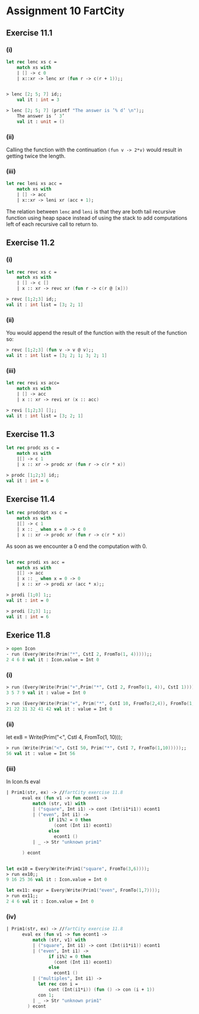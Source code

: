 # Assignment 10 FartCity

## Exercise 11.1

### (i)

```fsharp
let rec lenc xs c =
    match xs with
    | [] -> c 0
    | x::xr -> lenc xr (fun r -> c(r + 1));;


> lenc [2; 5; 7] id;;
    val it : int = 3

> lenc [2; 5; 7] (printf "The answer is ’% d’ \n");;
    The answer is ’ 3’
    val it : unit = ()
```

### (ii)

Calling the function with the continuation `(fun v -> 2*v)`
would result in getting twice the length.

### (iii)

```fsharp
let rec leni xs acc =
    match xs with
    | [] -> acc
    | x::xr -> leni xr (acc + 1);
```

The relation between `lenc` and `leni` is that they are both tail recursive function using heap space instead of using the stack to add computations left of each recursive call to return to.

## Exercise 11.2

### (i)

```fsharp
let rec revc xs c =
    match xs with
    | [] -> c []
    | x :: xr -> revc xr (fun r -> c(r @ [x]))

> revc [1;2;3] id;;
val it : int list = [3; 2; 1]
```

### (ii)

You would append the result of the function with the result of the function so:

```fsharp
> revc [1;2;3] (fun v -> v @ v);;
val it : int list = [3; 2; 1; 3; 2; 1]
```

### (iii)

```fsharp
let rec revi xs acc=
    match xs with
    | [] -> acc
    | x :: xr -> revi xr (x :: acc)

> revi [1;2;3] [];;
val it : int list = [3; 2; 1]

```

## Exercise 11.3

```fsharp
let rec prodc xs c =
    match xs with
    |[] -> c 1
    | x :: xr -> prodc xr (fun r -> c(r * x))

> prodc [1;2;3] id;;
val it : int = 6

```

## Exercise 11.4

```fsharp
let rec prodcOpt xs c =
    match xs with
    |[] -> c 1
    | x :: _ when x = 0 -> c 0
    | x :: xr -> prodc xr (fun r -> c(r * x))
```

As soon as we encounter a 0 end the computation with 0.

```fsharp

let rec prodi xs acc =
    match xs with
    |[] -> acc
    | x :: _ when x = 0 -> 0
    | x :: xr -> prodi xr (acc * x);;

> prodi [1;0] 1;;
val it : int = 0

> prodi [2;3] 1;;
val it : int = 6

```

## Exerice 11.8

```fsharp
> open Icon
- run (Every(Write(Prim("*", CstI 2, FromTo(1, 4)))));;
2 4 6 8 val it : Icon.value = Int 0

```

### (i)

```fsharp
> run (Every(Write(Prim("+",Prim("*", CstI 2, FromTo(1, 4)), CstI 1))));;
3 5 7 9 val it : value = Int 0

> run (Every(Write(Prim("+", Prim("*", CstI 10, FromTo(2,4)), FromTo(1,2)))));;
21 22 31 32 41 42 val it : value = Int 0
```

### (ii)

let ex8 = Write(Prim("<", CstI 4, FromTo(1, 10)));

```fsharp
> run (Write(Prim("<", CstI 50, Prim("*", CstI 7, FromTo(1,10)))));;
56 val it : value = Int 56

```

### (iii)

In Icon.fs eval

```fsharp
| Prim1(str, ex) -> //fartCity exercise 11.8
      eval ex (fun v1 -> fun econt1 ->
          match (str, v1) with
          | ("square", Int i1) -> cont (Int(i1*i1)) econt1
          | ("even", Int i1) ->
                if i1%2 = 0 then
                  (cont (Int i1) econt1)
                else
                  econt1 ()
          | _ -> Str "unknown prim1"

      ) econt


let ex10 = Every(Write(Prim1("square", FromTo(3,6))));
> run ex10;;
9 16 25 36 val it : Icon.value = Int 0

let ex11: expr = Every(Write(Prim1("even", FromTo(1,7))));
> run ex11;;
2 4 6 val it : Icon.value = Int 0

```

### (iv)

```fsharp
| Prim1(str, ex) -> //fartCity exercise 11.8
      eval ex (fun v1 -> fun econt1 ->
          match (str, v1) with
          | ("square", Int i1) -> cont (Int(i1*i1)) econt1
          | ("even", Int i1) ->
                if i1%2 = 0 then
                  (cont (Int i1) econt1)
                else
                  econt1 ()
          | ("multiples", Int i1) ->
            let rec con i =
                cont (Int(i1*i)) (fun () -> con (i + 1))
            con 1;
          | _ -> Str "unknown prim1"
        ) econt
```

